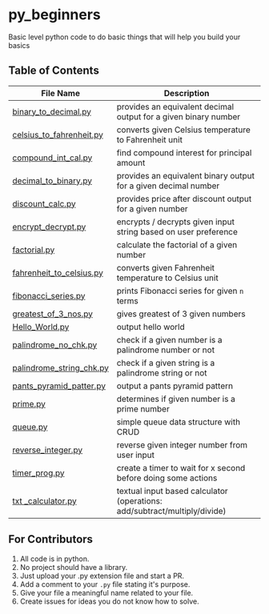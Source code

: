 # py_beginners

Basic level python code to do basic things that will help you build your basics

## Table of Contents

File Name | Description
---|---
[binary_to_decimal.py](https://github.com/LySergicaciD125/py_beginners/blob/main/binary_to_decimal.py) | provides an equivalent decimal output for a given binary number
[celsius_to_fahrenheit.py](https://github.com/LySergicaciD125/py_beginners/blob/main/celsius_to_fahrenheit.py) | converts given Celsius temperature to Fahrenheit unit
[compound_int_cal.py](https://github.com/LySergicaciD125/py_beginners/blob/main/compound_int_cal.py) | find compound interest for principal amount
[decimal_to_binary.py](https://github.com/LySergicaciD125/py_beginners/blob/main/decimal_to_binary.py) | provides an equivalent binary output for a given decimal number
[discount_calc.py](https://github.com/LySergicaciD125/py_beginners/blob/main/discount_calc.py) | provides price after discount output for a given number
[encrypt_decrypt.py](https://github.com/LySergicaciD125/py_beginners/blob/main/encrypt_decrypt.py) | encrypts / decrypts given input string based on user preference
[factorial.py](https://github.com/LySergicaciD125/py_beginners/blob/main/factorial.py) | calculate the factorial of a given number
[fahrenheit_to_celsius.py](https://github.com/LySergicaciD125/py_beginners/blob/main/fahrenheit_to_celsius.py) | converts given Fahrenheit temperature to Celsius unit
[fibonacci_series.py](https://github.com/LySergicaciD125/py_beginners/blob/main/fibonacci_series.py) | prints Fibonacci series for given `n` terms
[greatest_of_3_nos.py](https://github.com/LySergicaciD125/py_beginners/blob/main/greatest_of_3_nos.py) | gives greatest of 3 given numbers
[Hello_World.py](https://github.com/LySergicaciD125/py_beginners/blob/main/Hello_World.py) | output hello world
[palindrome_no_chk.py](https://github.com/LySergicaciD125/py_beginners/blob/main/palindrome_no_chk.py) | check if a given number is a palindrome number or not
[palindrome_string_chk.py](https://github.com/LySergicaciD125/py_beginners/blob/main/palindrome_string_chk.py) | check if a given string is a palindrome string or not
[pants_pyramid_patter.py](https://github.com/LySergicaciD125/py_beginners/blob/main/pants_pyramid_patter.py) | output a pants pyramid pattern
[prime.py](https://github.com/LySergicaciD125/py_beginners/blob/main/prime.py) | determines if given number is a prime number
[queue.py](https://github.com/LySergicaciD125/py_beginners/blob/main/queue.py) | simple queue data structure with CRUD
[reverse_integer.py](https://github.com/LySergicaciD125/py_beginners/blob/main/reverse_integer.py) | reverse given integer number from user input
[timer_prog.py](https://github.com/LySergicaciD125/py_beginners/blob/main/timer_prog.py) | create a timer to wait for x second before doing some actions
[txt _calculator.py](https://github.com/LySergicaciD125/py_beginners/blob/main/txt%20_calculator.py) | textual input based calculator (operations: add/subtract/multiply/divide)

## For Contributors

1. All code is in python.
2. No project should have a library.
3. Just upload your .py extension file and start a PR.
4. Add a comment to your `.py` file stating it's purpose.
5. Give your file a meaningful name related to your file.
6. Create issues for ideas you do not know how to solve.
